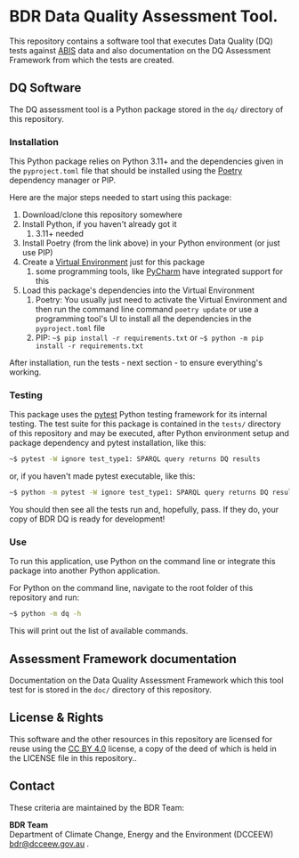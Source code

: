 # BDR Data Quality Assessment Tool.

This repository contains a software tool that executes Data Quality (DQ) tests against [ABIS](https://linked.data.gov.au/def/abis) data and also documentation on the DQ Assessment Framework from which the tests are created.

## DQ Software

The DQ assessment tool is a Python package stored in the `dq/` directory of this repository.

### Installation

This Python package relies on Python 3.11+ and the dependencies given in the `pyproject.toml` file that should be installed using the [Poetry](https://python-poetry.org/) dependency manager or PIP.

Here are the major steps needed to start using this package:

1. Download/clone this repository somewhere
2. Install Python, if you haven't already got it
   1. 3.11+ needed
3. Install Poetry (from the link above) in your Python environment (or just use PIP)
4. Create a [Virtual Environment](https://docs.python.org/3/library/venv.html) just for this package
   1. some programming tools, like [PyCharm](https://www.jetbrains.com/pycharm/) have integrated support for this
5. Load this package's dependencies into the Virtual Environment
   1. Poetry: You usually just need to activate the Virtual Environment and then run the command line command `poetry update` or use a programming tool's UI to install all the dependencies in the `pyproject.toml` file
   2. PIP: `~$ pip install -r requirements.txt` or `~$ python -m pip install -r requirements.txt`

After installation, run the tests - next section - to ensure everything's working.

### Testing

This package uses the [pytest](https://pytest.org) Python testing framework for its internal testing. The test suite for this package is contained in the `tests/` directory of this repository and may be executed, after Python environment setup and package dependency and pytest installation, like this:

```bash
~$ pytest -W ignore test_type1: SPARQL query returns DQ results
```

or, if you haven't made pytest executable, like this:

```bash
~$ python -m pytest -W ignore test_type1: SPARQL query returns DQ results
```

You should then see all the tests run and, hopefully, pass. If they do, your copy of BDR DQ is ready for development!

### Use

To run this application, use Python on the command line or integrate this package into another Python application.

For Python on the command line, navigate to the root folder of this repository and run:

```bash
~$ python -m dq -h
```

This will print out the list of available commands.


## Assessment Framework documentation

Documentation on the Data Quality Assessment Framework which this tool test for is stored in the `doc/` directory of this repository. 

## License & Rights

This software and the other resources in this repository are licensed for reuse using the [CC BY 4.0](https://creativecommons.org/licenses/by/4.0/) license, a copy of the deed of which is held in the LICENSE file in this repository..

## Contact

These criteria are maintained by the BDR Team:

**BDR Team**  
Department of Climate Change, Energy and the Environment (DCCEEW)  
<bdr@dcceew.gov.au> . 
